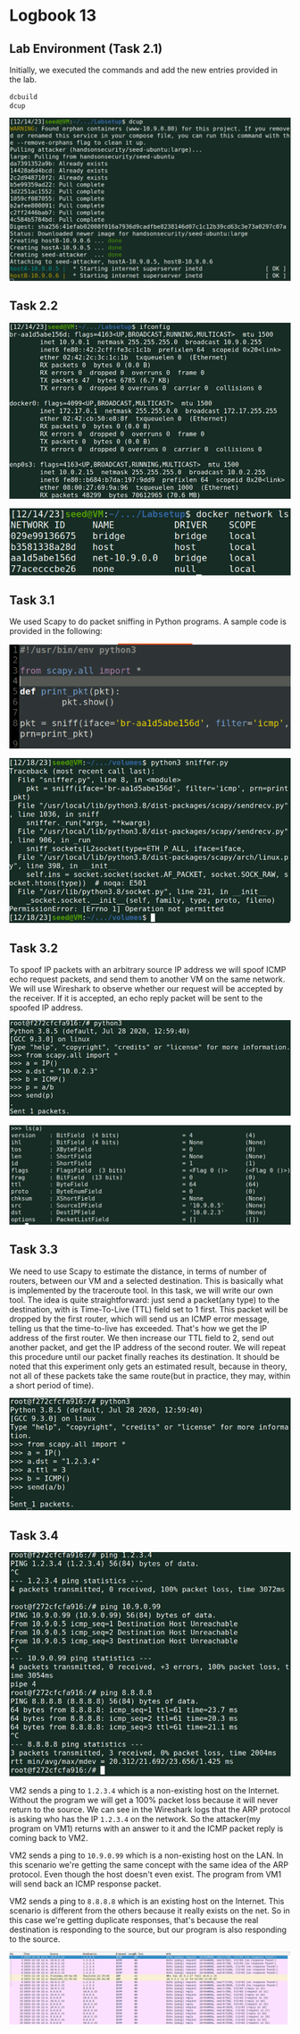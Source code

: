 # Logbook 13

## Lab Environment (Task 2.1)

Initially, we executed the commands and add the new entries provided in the lab. 

```note
dcbuild               
dcup                  
``` 

![Alt text](/Exercises/images/Logbook13-N1.png)

## Task 2.2

![Alt text](/Exercises/images/Logbook13-N2.png)

![Alt text](/Exercises/images/Logbook13-N3.png)

## Task 3.1

We used Scapy to do packet sniffing in Python programs. A sample code is provided in the following:

![Alt text](/Exercises/images/Logbook13-N7.png)

![Alt text](/Exercises/images/Logbook13-N6.png)

## Task 3.2

To spoof IP packets with an arbitrary source IP address we will spoof ICMP echo request packets, and send them to another VM on the same network. We will use Wireshark to observe whether our request will be accepted by the receiver. If it is accepted, an echo reply packet will be sent to the spoofed IP address.

![Alt text](/Exercises/images/Logbook13-N4.png)

![Alt text](/Exercises/images/Logbook13-N5.png)

## Task 3.3 

We need to use Scapy to estimate the distance, in terms of number of routers, between our VM and a selected destination. This is basically what is implemented by the traceroute tool. In this task, we will write our own tool. The idea is quite straightforward: just send a packet(any type) to the destination, with is Time-To-Live (TTL) field set to 1 first. This packet will be dropped by the first router, which will send us an ICMP error message, telling us that the time-to-live has exceeded. That's how we get the IP address of the first router. We then increase our TTL field to 2, send out another packet, and get the IP address of the second router. We will repeat this procedure until our packet finally reaches its destination. It should be noted that this experiment only gets an estimated result, because in theory, not all of these packets take the same route(but in practice, they may, within a short period of time).

![Alt text](/Exercises/images/Logbook13-N8.png)

## Task 3.4 

![Alt text](/Exercises/images/Logbook13-N9.png)

VM2 sends a ping to `1.2.3.4` which is a non-existing host on the Internet. Without the program we will get a 100% packet loss because it will never return to the source. We can see in the Wireshark logs that the ARP protocol is asking who has the IP `1.2.3.4` on the network. So the attacker(my program on VM1) returns with an answer to it and the ICMP packet reply is coming back to VM2.

VM2 sends a ping to `10.9.0.99` which is a non-existing host on the LAN. In this scenario we're getting the same concept with the same idea of the ARP protocol. Even though the host doesn't even exist. The program from VM1 will send back an ICMP response packet. 

VM2 sends a ping to `8.8.8.8` which is an existing host on the Internet. This scenario is different from the others because it really exists on the net. So in this case we're getting duplicate responses, that's because the real destination is responding to the source, but our program is also responding to the source.

![Alt text](/Exercises/images/Logbook13-N10.png)
